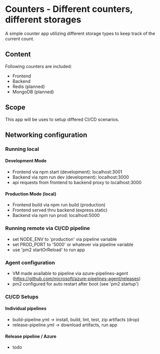 # Counters - Different counters, different storages

A simple counter app utilizing different storage types to keep track of the current count.

## Content

Following counters are included:
- Frontend
- Backend
- Redis (planned)
- MongoDB (planned)

## Scope

This app will be uses to setup differed CI/CD scenarios.

## Networking configuration

### Running local
#### Development Mode
- Frontend via npm start (development): localhost:3001
- Backend via npm run dev (development): localhost:3000
- api requests from frontend to backend proxy to localhost:3000
#### Production Mode (local)
- Frontend build via npm run build (production)
- Frontend served thru backend (express.static)
- Backend via npm run prod: localhost:5000

### Running remote via CI/CD pipeline
- set NODE_ENV to 'production' via pipeline variable
- set PROD_PORT to '5000' or whatever via pipeline variable
- use 'pm2 startOrReload' to run app

### Agent configuration
- VM made available to pipeline via azure-pipelines-agent (https://github.com/microsoft/azure-pipelines-agent/releases)
- pm2 configured for auto restart after boot (see 'pm2 startup')

### CI/CD Setups
#### Individual pipelines
- build-pipeline.yml -> install, build, lint, test, zip artifacts (drop)
- release-pipeline.yml -> download artifacts, run app

#### Release pipeline / Azure
- todo
